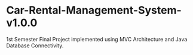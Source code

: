 # Car-Rental-Management-System-v1.0.0
1st Semester Final Project implemented using MVC Architecture and Java Database Connectivity.
